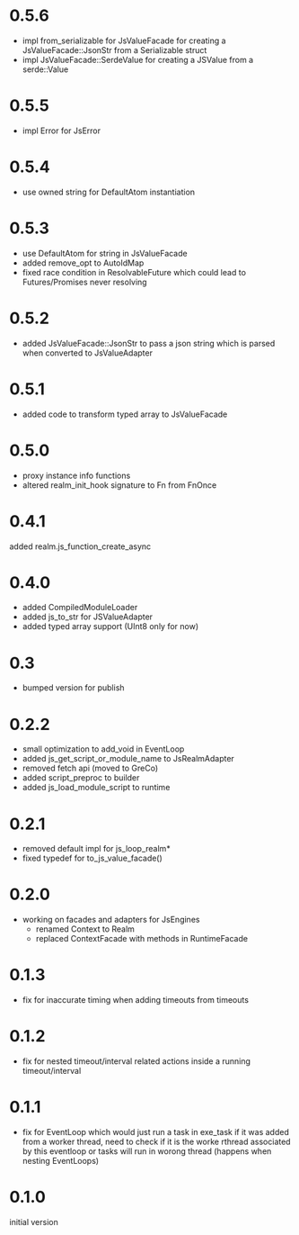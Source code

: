 # 0.5.6

* impl from_serializable for JsValueFacade for creating a JsValueFacade::JsonStr from a Serializable struct
* impl JsValueFacade::SerdeValue for creating a JSValue from a serde::Value

# 0.5.5

* impl Error for JsError

# 0.5.4

* use owned string for DefaultAtom instantiation 

# 0.5.3

* use DefaultAtom for string in JsValueFacade
* added remove_opt to AutoIdMap
* fixed race condition in ResolvableFuture which could lead to Futures/Promises never resolving

# 0.5.2

* added JsValueFacade::JsonStr to pass a json string which is parsed when converted to JsValueAdapter

# 0.5.1

* added code to transform typed array to JsValueFacade

# 0.5.0

* proxy instance info functions
* altered realm_init_hook signature to Fn from FnOnce

# 0.4.1 

added realm.js_function_create_async

# 0.4.0

* added CompiledModuleLoader
* added js_to_str for JSValueAdapter
* added typed array support (UInt8 only for now)

# 0.3

* bumped version for publish

# 0.2.2 

* small optimization to add_void in EventLoop
* added js_get_script_or_module_name to JsRealmAdapter
* removed fetch api (moved to GreCo)
* added script_preproc to builder
* added js_load_module_script to runtime

# 0.2.1

* removed default impl for js_loop_realm* 
* fixed typedef for to_js_value_facade()

# 0.2.0

* working on facades and adapters for JsEngines
  * renamed Context to Realm
  * replaced ContextFacade with methods in RuntimeFacade

# 0.1.3

* fix for inaccurate timing when adding timeouts from timeouts

# 0.1.2

* fix for nested timeout/interval related actions inside a running timeout/interval

# 0.1.1

* fix for EventLoop which would just run a task in exe_task if it was added from a worker thread, need to check if it is the worke rthread associated by this eventloop or tasks will run in worong thread (happens when nesting EventLoops)

# 0.1.0

initial version
